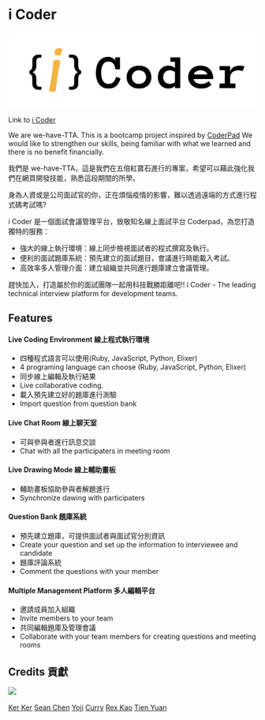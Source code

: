 # i Coder

![](/public/icoder_logo.png)

Link to [i Coder](http://icoder.tw/)

We are we-have-TTA. This is a bootcamp project inspired by [CoderPad](https://coderpad.io/)
We would like to strengthen our skills, being familiar with what we learned and there is no benefit financially.

我們是 we-have-TTA，這是我們在五倍紅寶石進行的專案，希望可以藉此強化我們在網頁開發技能，熟悉這段期間的所學。

身為人資或是公司面試官的你，正在煩惱疫情的影響，難以透過遠端的方式進行程式碼考試嗎?

i Coder 是一個面試會議管理平台，致敬知名線上面試平台 Coderpad，為您打造獨特的服務：

- 強大的線上執行環境：線上同步檢視面試者的程式撰寫及執行。
- 便利的面試題庫系統：預先建立的面試題目，會議進行時能載入考試。
- 高效率多人管理介面：建立組織並共同進行題庫建立會議管理。

趕快加入，打造屬於你的面試團隊一起用科技戰勝距離吧!!
i Coder - The leading technical interview platform for development teams.

## Features

#### Live Coding Environment 線上程式執行環境

- 四種程式語言可以使用(Ruby, JavaScript, Python, Elixer)
- 4 programing language can choose (Ruby, JavaScript, Python, Elixer)
- 同步線上編輯及執行結果
- Live collaborative coding.
- 載入預先建立好的題庫進行測驗
- Import question from question bank

#### Live Chat Room 線上聊天室

- 可與參與者進行訊息交談
- Chat with all the participaters in meeting room

#### Live Drawing Mode 線上輔助畫板

- 輔助畫板協助參與者解題進行
- Synchronize dawing with participaters

#### Question Bank 題庫系統

- 預先建立題庫，可提供面試者與面試官分別資訊
- Create your question and set up the information to interviewee and candidate
- 題庫評論系統
- Comment the questions with your member

#### Multiple Management Platform 多人編輯平台

- 邀請成員加入組織
- Invite members to your team
- 共同編輯題庫及管理會議
- Collaborate with your team members for creating questions and meeting rooms

## Credits 貢獻

<a href="https://github.com/we-have-TTA/iCoder/graphs/contributors">
  <img src="https://contrib.rocks/image?repo=we-have-TTA/iCoder&max=6" />
</a>

[Ker Ker](https://github.com/noracami)
[Sean Chen](https://github.com/oSeanChen)
[Yoji](https://github.com/Yojijun)
[Curry](https://github.com/zxcvbnm7548)
[Rex Kao](https://github.com/RexXKao)
[Tien Yuan](https://github.com/chutienyuan)
